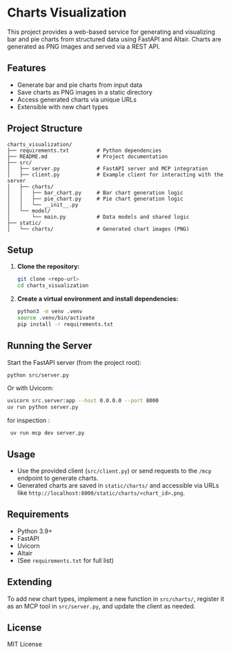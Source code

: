 # Charts Visualization

This project provides a web-based service for generating and visualizing bar and pie charts from structured data using FastAPI and Altair. Charts are generated as PNG images and served via a REST API.

## Features
- Generate bar and pie charts from input data
- Save charts as PNG images in a static directory
- Access generated charts via unique URLs
- Extensible with new chart types

## Project Structure
```
charts_visualization/
├── requirements.txt         # Python dependencies
├── README.md                # Project documentation
├── src/
│   ├── server.py            # FastAPI server and MCP integration
│   ├── client.py            # Example client for interacting with the server
│   ├── charts/
│   │   ├── bar_chart.py     # Bar chart generation logic
│   │   ├── pie_chart.py     # Pie chart generation logic
│   │   └── __init__.py
│   └── model/
│       └── main.py          # Data models and shared logic
├── static/
│   └── charts/              # Generated chart images (PNG)
```

## Setup
1. **Clone the repository:**
   ```bash
   git clone <repo-url>
   cd charts_visualization
   ```
2. **Create a virtual environment and install dependencies:**
   ```bash
   python3 -m venv .venv
   source .venv/bin/activate
   pip install -r requirements.txt
   ```

## Running the Server
Start the FastAPI server (from the project root):
```bash
python src/server.py
```
Or with Uvicorn:
```bash
uvicorn src.server:app --host 0.0.0.0 --port 8000
uv run python server.py

```
for inspection : 

```
 uv run mcp dev server.py
```
## Usage
- Use the provided client (`src/client.py`) or send requests to the `/mcp` endpoint to generate charts.
- Generated charts are saved in `static/charts/` and accessible via URLs like `http://localhost:8000/static/charts/<chart_id>.png`.

## Requirements
- Python 3.9+
- FastAPI
- Uvicorn
- Altair
- (See `requirements.txt` for full list)

## Extending
To add new chart types, implement a new function in `src/charts/`, register it as an MCP tool in `src/server.py`, and update the client as needed.

## License
MIT License
